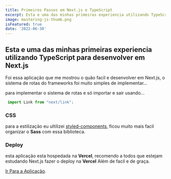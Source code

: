 ```yaml
---
title: Primeiros Passos em Next.js e TypeScript
excerpt: Esta e uma das minhas primeiras experiencia utilizando TypeScript para desenvolver em Next.js
image: mastering-js-thumb.png
isFeatured: true
date: '2022-06-30'
---
```


## Esta e uma das minhas primeiras experiencia utilizando TypeScript para desenvolver em Next.js

  Foi essa aplicação que me mostrou o quão facil e desenvolver em Next.js, o sistema de rotas do frameworks foi muito simples de implementar...

  para implementar o sistema de rotas e só importar e sair usando...

   ~~~Next.js
    import Link from "next/link";
   ~~~
   
  ### CSS
  para a estilização eu ultilizei [styled-components](https://styled-components.com/), ficou muito mais facil organizar o **Sass** com essa biblioteca.

  ### Deploy
  esta aplicação esta hospedada na **Vercel**, recomendo a todos que estejam estudando Next.js fazer o deploy na **Vercel** Além de facil e de graça. 

[Ir Para a Aplicação](https://index-jp.vercel.app/).
